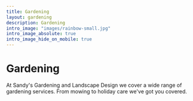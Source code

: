 ```yaml
---
title: Gardening
layout: gardening
description: Gardening
intro_image: "images/rainbow-small.jpg"
intro_image_absolute: true
intro_image_hide_on_mobile: true
---
```


# Gardening

At Sandy's Gardening and Landscape Design we cover a wide range of gardening services. From mowing to holiday care we've got you covered. 